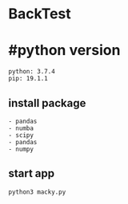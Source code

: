# BackTest


# #python version
 
```
python: 3.7.4
pip: 19.1.1
```



## install package
```
- pandas
- numba
- scipy
- pandas
- numpy
```

## start app
```
python3 macky.py

```